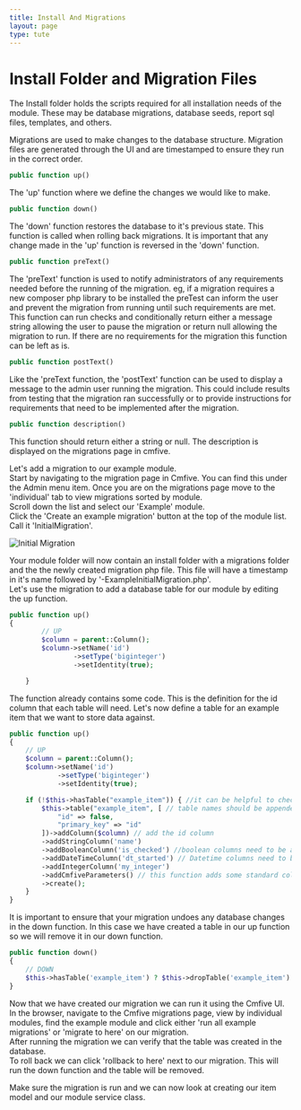 ```yaml
---
title: Install And Migrations
layout: page
type: tute
---
```


# Install Folder and Migration Files

The Install folder holds the scripts required for all installation needs of the module. These may be database migrations, database seeds, report sql files, templates, and others.

Migrations are used to make changes to the database structure. Migration files are generated through the UI and are timestamped to ensure they run in the correct order.

```php
public function up()
```
The 'up' function where we define the changes we would like to make.

```php
public function down()
```
The 'down' function restores the database to it's previous state. This function is called when rolling back migrations. It is important that any change made in the 'up' function is reversed in the 'down' function.

```php
public function preText()
```
The 'preText' function is used to notify administrators of any requirements needed before the running of the migration. eg, if a migration requires a new composer php library to be installed the preTest can inform the user and prevent the migration from running until such requirements are met.  <br />
This function can run checks and conditionally return either a message string allowing the user to pause the migration or return null allowing the migration to run. If there are no requirements for the migration this function can be left as is.

```php
public function postText()
```
Like the 'preText function, the 'postText' function can be used to display a message to the admin user running the migration. This could include results from testing that the migration ran successfully or to provide instructions for requirements that need to be implemented after the migration.

```php
public function description()
```
This function should return either a string or null. The description is displayed on the migrations page in cmfive.

Let's add a migration to our example module.<br />
Start by navigating to the migration page in Cmfive. You can find this under the Admin menu item. Once you are on the migrations page move to the 'individual' tab to view migrations sorted by module.<br />
Scroll down the list and select our 'Example' module.<br />
Click the 'Create an example migration' button at the top of the module list. Call it 'InitialMigration'.

![Initial Migration](/assets/images/initialMigration.png)

Your module folder will now contain an install folder with a migrations folder and the the newly created migration php file. This file will have a timestamp in it's name followed by '-ExampleInitialMigration.php'.<br />
Let's use the migration to add a database table for our module by editing the up function.
```php
public function up()
{
		// UP
		$column = parent::Column();
		$column->setName('id')
				->setType('biginteger')
				->setIdentity(true);

    }
```
The function already contains some code. This is the definition for the id column that each table will need. Let's now define a table for an example item that we want to store data against.
```php
public function up()
{
    // UP
    $column = parent::Column();
    $column->setName('id')
            ->setType('biginteger')
            ->setIdentity(true);

    if (!$this->hasTable("example_item")) { //it can be helpful to check that the table name is not used
        $this->table("example_item", [ // table names should be appended with 'ModuleName_'
            "id" => false,
            "primary_key" => "id"
        ])->addColumn($column) // add the id column
        ->addStringColumn('name')
        ->addBooleanColumn('is_checked') //boolean columns need to be appended with 'is_'
        ->addDateTimeColumn('dt_started') // Datetime columns need to be appended with 'dt_'
        ->addIntegerColumn('my_integer')
        ->addCmfiveParameters() // this function adds some standard columns used in cmfive. dt_created, dt_modified, creator_id, modifier_id, and is_deleted.
        ->create();
    }
}
```
It is important to ensure that your migration undoes any database changes in the down function. In this case we have created a table in our up function so we will remove it in our down function.
```php
public function down()
{
    // DOWN
    $this->hasTable('example_item') ? $this->dropTable('example_item') : null;
}
```
Now that we have created our migration we can run it using the Cmfive UI. <br />
In the browser, navigate to the Cmfive migrations page, view by individual modules, find the example module and click either 'run all example migrations' or 'migrate to here' on our migration.<br />
After running the migration we can verify that the table was created in the database. <br />
To roll back we can click 'rollback to here' next to our migration. This will run the down function and the table will be removed.

Make sure the migration is run and we can now look at creating our item model and our module service class.